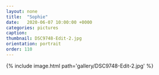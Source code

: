 ```yaml
---
layout: none
title:  "Sophie"
date:   2020-06-07 10:00:00 +0000
categories: pictures
caption: 
thumbnail: DSC9748-Edit-2.jpg
orientation: portrait
order: 110
---
```

{% include image.html path='gallery/DSC9748-Edit-2.jpg' %}
